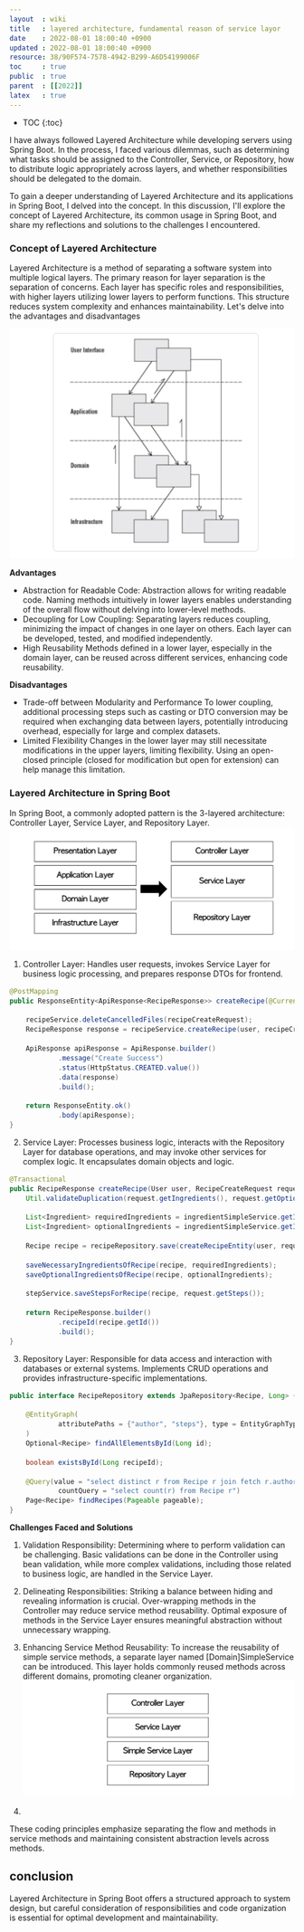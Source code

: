 ```yaml
---
layout  : wiki
title   : layered architecture, fundamental reason of service layor
date    : 2022-08-01 18:00:40 +0900
updated : 2022-08-01 18:00:40 +0900
resource: 38/90F574-7578-4942-B299-A6D54199006F
toc     : true
public  : true
parent  : [[2022]]
latex   : true
---
```

* TOC
{:toc}


I have always followed Layered Architecture while developing servers using Spring Boot. In the process, 
I faced various dilemmas, such as determining what tasks should be assigned to the Controller, Service, or Repository, 
how to distribute logic appropriately across layers, and whether responsibilities should be delegated to the domain. 

To gain a deeper understanding of Layered Architecture and its applications in Spring Boot, I delved into the concept. 
In this discussion, I'll explore the concept of Layered Architecture, its common usage in Spring Boot, 
and share my reflections and solutions to the challenges I encountered.

### **Concept of Layered Architecture**
Layered Architecture is a method of separating a software system into multiple logical layers. 
The primary reason for layer separation is the separation of concerns. Each layer has specific roles and responsibilities, 
with higher layers utilizing lower layers to perform functions. This structure reduces system complexity and
enhances maintainability. Let's delve into the advantages and disadvantages

![img.png](../../resource/img/img.png)

**Advantages**
- Abstraction for Readable Code: 
Abstraction allows for writing readable code. Naming methods intuitively in lower layers enables understanding of the 
overall flow without delving into lower-level methods.
- Decoupling for Low Coupling: 
Separating layers reduces coupling, minimizing the impact of changes in one layer on others. Each layer can be developed, 
tested, and modified independently.
- High Reusability 
Methods defined in a lower layer, especially in the domain layer, can be reused across different services, 
enhancing code reusability.

**Disadvantages**
- Trade-off between Modularity and Performance
To lower coupling, additional processing steps such as casting or DTO conversion may be required when exchanging data 
between layers, potentially introducing overhead, especially for large and complex datasets.
- Limited Flexibility Changes in the lower layer may still necessitate modifications in the upper layers, 
limiting flexibility. Using an open-closed principle (closed for modification but open for extension) can help manage
this limitation.

### **Layered Architecture in Spring Boot**
In Spring Boot, a commonly adopted pattern is the 3-layered architecture: Controller Layer, Service Layer, 
and Repository Layer.
![img.png](../../resource/img/spring_boot/img.png)

1. Controller Layer: Handles user requests, invokes Service Layer for business logic processing, and prepares response 
DTOs for frontend.
``` java
@PostMapping
public ResponseEntity<ApiResponse<RecipeResponse>> createRecipe(@CurrentUser User user, @RequestBody RecipeCreateRequest recipeCreateRequest){

    recipeService.deleteCancelledFiles(recipeCreateRequest);
    RecipeResponse response = recipeService.createRecipe(user, recipeCreateRequest);

    ApiResponse apiResponse = ApiResponse.builder()
            .message("Create Success")
            .status(HttpStatus.CREATED.value())
            .data(response)
            .build();

    return ResponseEntity.ok()
            .body(apiResponse);
}
```
2. Service Layer: Processes business logic, interacts with the Repository Layer for database operations, 
and may invoke other services for complex logic. It encapsulates domain objects and logic.
``` java
@Transactional
public RecipeResponse createRecipe(User user, RecipeCreateRequest request) {
    Util.validateDuplication(request.getIngredients(), request.getOptionalIngredients());

    List<Ingredient> requiredIngredients = ingredientSimpleService.getIngredientsByIds(request.getIngredients());
    List<Ingredient> optionalIngredients = ingredientSimpleService.getIngredientsByIds(request.getOptionalIngredients());

    Recipe recipe = recipeRepository.save(createRecipeEntity(user, request));

    saveNecessaryIngredientsOfRecipe(recipe, requiredIngredients);
    saveOptionalIngredientsOfRecipe(recipe, optionalIngredients);

    stepService.saveStepsForRecipe(recipe, request.getSteps());

    return RecipeResponse.builder()
            .recipeId(recipe.getId())
            .build();
}
```
3. Repository Layer: Responsible for data access and interaction with databases or external systems. 
Implements CRUD operations and provides infrastructure-specific implementations.
``` java
public interface RecipeRepository extends JpaRepository<Recipe, Long> {

    @EntityGraph(
            attributePaths = {"author", "steps"}, type = EntityGraphType.FETCH
    )
    Optional<Recipe> findAllElementsById(Long id);

    boolean existsById(Long recipeId);

    @Query(value = "select distinct r from Recipe r join fetch r.author ",
            countQuery = "select count(r) from Recipe r")
    Page<Recipe> findRecipes(Pageable pageable);
}
```
**Challenges Faced and Solutions**

1. Validation Responsibility: Determining where to perform validation can be challenging. 
Basic validations can be done in the Controller using bean validation, while more complex validations, 
including those related to business logic, are handled in the Service Layer.

2. Delineating Responsibilities: Striking a balance between hiding and revealing information is crucial. 
Over-wrapping methods in the Controller may reduce service method reusability. Optimal exposure of methods in the
Service Layer ensures meaningful abstraction without unnecessary wrapping.

3. Enhancing Service Method Reusability: To increase the reusability of simple service methods, 
a separate layer named [Domain]SimpleService can be introduced. This layer holds commonly reused methods across 
different domains, promoting cleaner organization.
![img.png](../../resource/img/simple_service/img.png)
4. 
These coding principles emphasize separating the flow and methods in service methods and maintaining consistent 
abstraction levels across methods.

## **conclusion**
Layered Architecture in Spring Boot offers a structured approach to system design, but careful consideration of 
responsibilities and code organization is essential for optimal development and maintainability.
